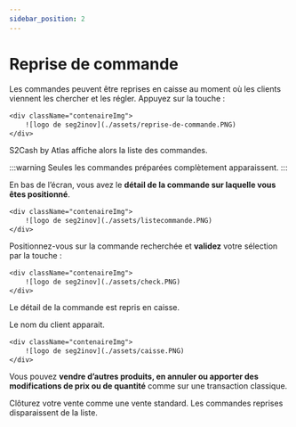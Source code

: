 ```yaml
---
sidebar_position: 2
---
```


# Reprise de commande

Les commandes peuvent être reprises en caisse au moment où les clients viennent les chercher et les régler. Appuyez sur la touche :


    <div className="contenaireImg">
        ![logo de seg2inov](./assets/reprise-de-commande.PNG) 
    </div>


S2Cash by Atlas affiche alors la liste des commandes.

:::warning
Seules les commandes préparées complètement apparaissent.
:::

En bas de l’écran, vous avez le **détail de la commande sur laquelle vous êtes positionné**.

    <div className="contenaireImg">
        ![logo de seg2inov](./assets/listecommande.PNG) 
    </div>

Positionnez-vous sur la commande recherchée et **validez** votre sélection par la touche : 

    <div className="contenaireImg">
        ![logo de seg2inov](./assets/check.PNG) 
    </div>

Le détail de la commande est repris en caisse.

Le nom du client apparait.

    <div className="contenaireImg">
        ![logo de seg2inov](./assets/caisse.PNG) 
    </div>


Vous pouvez **vendre d’autres produits, en annuler ou apporter des modifications de prix ou de quantité** comme sur une transaction classique.


Clôturez votre vente comme une vente standard. Les commandes reprises disparaissent de la liste.